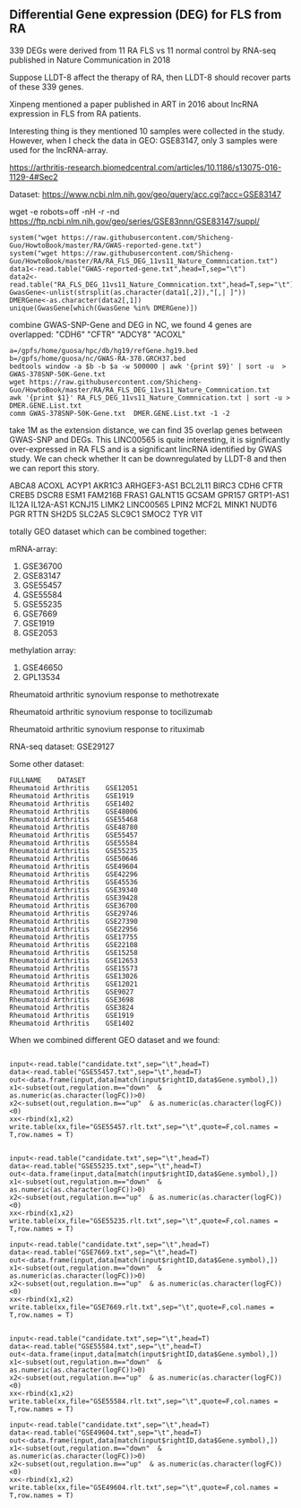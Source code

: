 ## Differential Gene expression (DEG) for FLS from RA 

339 DEGs were derived from 11 RA FLS vs 11 normal control by RNA-seq published in Nature Communication in 2018

Suppose LLDT-8 affect the therapy of RA, then LLDT-8 should recover parts of these 339 genes. 

Xinpeng mentioned a paper published in ART in 2016 about lncRNA expression in FLS from RA patients. 

Interesting thing is they mentioned 10 samples were collected in the study. However, when I check the data in GEO: GSE83147, only 3 samples were used for the lncRNA-array. 

https://arthritis-research.biomedcentral.com/articles/10.1186/s13075-016-1129-4#Sec2

Dataset: https://www.ncbi.nlm.nih.gov/geo/query/acc.cgi?acc=GSE83147

wget -e robots=off -nH -r -nd https://ftp.ncbi.nlm.nih.gov/geo/series/GSE83nnn/GSE83147/suppl/


```
system("wget https://raw.githubusercontent.com/Shicheng-Guo/HowtoBook/master/RA/GWAS-reported-gene.txt")
system("wget https://raw.githubusercontent.com/Shicheng-Guo/HowtoBook/master/RA/RA_FLS_DEG_11vs11_Nature_Commnication.txt")
data1<-read.table("GWAS-reported-gene.txt",head=T,sep="\t")
data2<-read.table("RA_FLS_DEG_11vs11_Nature_Commnication.txt",head=T,sep="\t")
GwasGene<-unlist(strsplit(as.character(data1[,2]),"[,| ]"))
DMERGene<-as.character(data2[,1])
unique(GwasGene[which(GwasGene %in% DMERGene)])
```
combine GWAS-SNP-Gene and DEG in NC, we found 4 genes are overlapped: "CDH6"  "CFTR"  "ADCY8" "ACOXL"


```
a=/gpfs/home/guosa/hpc/db/hg19/refGene.hg19.bed
b=/gpfs/home/guosa/nc/GWAS-RA-378.GRCH37.bed
bedtools window -a $b -b $a -w 500000 | awk '{print $9}' | sort -u  >  GWAS-378SNP-50K-Gene.txt
wget https://raw.githubusercontent.com/Shicheng-Guo/HowtoBook/master/RA/RA_FLS_DEG_11vs11_Nature_Commnication.txt
awk '{print $1}' RA_FLS_DEG_11vs11_Nature_Commnication.txt | sort -u > DMER.GENE.List.txt
comm GWAS-378SNP-50K-Gene.txt  DMER.GENE.List.txt -1 -2
```
take 1M as the extension distance, we can find 35 overlap genes between GWAS-SNP and DEGs. This LINC00565 is quite interesting, it is significantly over-expressed in RA FLS and is a significant lincRNA identified by GWAS study.  We can check whether It can be downregulated by LLDT-8 and then we can report this story. 

ABCA8
ACOXL
ACYP1
AKR1C3
ARHGEF3-AS1
BCL2L11
BIRC3
CDH6
CFTR
CREB5
DSCR8
ESM1
FAM216B
FRAS1
GALNT15
GCSAM
GPR157
GRTP1-AS1
IL12A
IL12A-AS1
KCNJ15
LIMK2
LINC00565
LPIN2
MCF2L
MINK1
NUDT6
PGR
RTTN
SH2D5
SLC2A5
SLC9C1
SMOC2
TYR
VIT



totally GEO dataset which can be combined together:

mRNA-array:
1. GSE36700
2. GSE83147
3. GSE55457
4. GSE55584
5. GSE55235	
6. GSE7669
7. GSE1919
8. GSE2053

methylation array:
1. GSE46650
2. GPL13534

Rheumatoid arthritic synovium response to methotrexate

Rheumatoid arthritic synovium response to tocilizumab

Rheumatoid arthritic synovium response to rituximab

RNA-seq dataset: GSE29127



Some other dataset:
```
FULLNAME	DATASET
Rheumatoid Arthritis	GSE12051
Rheumatoid Arthritis	GSE1919
Rheumatoid Arthritis	GSE1402
Rheumatoid Arthritis	GSE48006
Rheumatoid Arthritis	GSE55468
Rheumatoid Arthritis	GSE48780
Rheumatoid Arthritis	GSE55457
Rheumatoid Arthritis	GSE55584
Rheumatoid Arthritis	GSE55235
Rheumatoid Arthritis	GSE50646
Rheumatoid Arthritis	GSE49604
Rheumatoid Arthritis	GSE42296
Rheumatoid Arthritis	GSE45536
Rheumatoid Arthritis	GSE39340
Rheumatoid Arthritis	GSE39428
Rheumatoid Arthritis	GSE36700
Rheumatoid Arthritis	GSE29746
Rheumatoid Arthritis	GSE27390
Rheumatoid Arthritis	GSE22956
Rheumatoid Arthritis	GSE17755
Rheumatoid Arthritis	GSE22108
Rheumatoid Arthritis	GSE15258
Rheumatoid Arthritis	GSE12653
Rheumatoid Arthritis	GSE15573
Rheumatoid Arthritis	GSE13026
Rheumatoid Arthritis	GSE12021
Rheumatoid Arthritis	GSE9027
Rheumatoid Arthritis	GSE3698
Rheumatoid Arthritis	GSE3824
Rheumatoid Arthritis	GSE1919
Rheumatoid Arthritis	GSE1402
```
When we combined different GEO dataset and we found: 
```

input<-read.table("candidate.txt",sep="\t",head=T)
data<-read.table("GSE55457.txt",sep="\t",head=T)
out<-data.frame(input,data[match(input$rightID,data$Gene.symbol),])
x1<-subset(out,regulation.m=="down"  & as.numeric(as.character(logFC))>0)
x2<-subset(out,regulation.m=="up"  & as.numeric(as.character(logFC))<0)
xx<-rbind(x1,x2)
write.table(xx,file="GSE55457.rlt.txt",sep="\t",quote=F,col.names = T,row.names = T)


input<-read.table("candidate.txt",sep="\t",head=T)
data<-read.table("GSE55235.txt",sep="\t",head=T)
out<-data.frame(input,data[match(input$rightID,data$Gene.symbol),])
x1<-subset(out,regulation.m=="down"  & as.numeric(as.character(logFC))>0)
x2<-subset(out,regulation.m=="up"  & as.numeric(as.character(logFC))<0)
xx<-rbind(x1,x2)
write.table(xx,file="GSE55235.rlt.txt",sep="\t",quote=F,col.names = T,row.names = T)

input<-read.table("candidate.txt",sep="\t",head=T)
data<-read.table("GSE7669.txt",sep="\t",head=T)
out<-data.frame(input,data[match(input$rightID,data$Gene.symbol),])
x1<-subset(out,regulation.m=="down"  & as.numeric(as.character(logFC))>0)
x2<-subset(out,regulation.m=="up"  & as.numeric(as.character(logFC))<0)
xx<-rbind(x1,x2)
write.table(xx,file="GSE7669.rlt.txt",sep="\t",quote=F,col.names = T,row.names = T)


input<-read.table("candidate.txt",sep="\t",head=T)
data<-read.table("GSE55584.txt",sep="\t",head=T)
out<-data.frame(input,data[match(input$rightID,data$Gene.symbol),])
x1<-subset(out,regulation.m=="down"  & as.numeric(as.character(logFC))>0)
x2<-subset(out,regulation.m=="up"  & as.numeric(as.character(logFC))<0)
xx<-rbind(x1,x2)
write.table(xx,file="GSE55584.rlt.txt",sep="\t",quote=F,col.names = T,row.names = T)

input<-read.table("candidate.txt",sep="\t",head=T)
data<-read.table("GSE49604.txt",sep="\t",head=T)
out<-data.frame(input,data[match(input$rightID,data$Gene.symbol),])
x1<-subset(out,regulation.m=="down"  & as.numeric(as.character(logFC))>0)
x2<-subset(out,regulation.m=="up"  & as.numeric(as.character(logFC))<0)
xx<-rbind(x1,x2)
write.table(xx,file="GSE49604.rlt.txt",sep="\t",quote=F,col.names = T,row.names = T)
```





